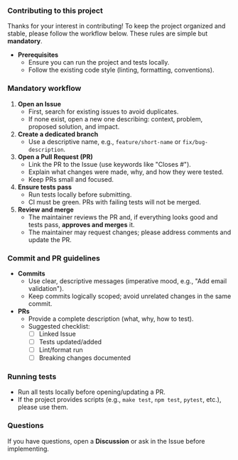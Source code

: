 ### Contributing to this project

Thanks for your interest in contributing! To keep the project organized and stable, please follow the workflow below. These rules are simple but **mandatory**.

- **Prerequisites**
  - Ensure you can run the project and tests locally.
  - Follow the existing code style (linting, formatting, conventions).

### Mandatory workflow

1. **Open an Issue**
   - First, search for existing issues to avoid duplicates.
   - If none exist, open a new one describing: context, problem, proposed solution, and impact.
2. **Create a dedicated branch**
   - Use a descriptive name, e.g., `feature/short-name` or `fix/bug-description`.
3. **Open a Pull Request (PR)**
   - Link the PR to the Issue (use keywords like "Closes #<number>").
   - Explain what changes were made, why, and how they were tested.
   - Keep PRs small and focused.
4. **Ensure tests pass**
   - Run tests locally before submitting.
   - CI must be green. PRs with failing tests will not be merged.
5. **Review and merge**
   - The maintainer reviews the PR and, if everything looks good and tests pass, **approves and merges** it.
   - The maintainer may request changes; please address comments and update the PR.

### Commit and PR guidelines

- **Commits**
  - Use clear, descriptive messages (imperative mood, e.g., "Add email validation").
  - Keep commits logically scoped; avoid unrelated changes in the same commit.
- **PRs**
  - Provide a complete description (what, why, how to test).
  - Suggested checklist:
    - [ ] Linked Issue
    - [ ] Tests updated/added
    - [ ] Lint/format run
    - [ ] Breaking changes documented

### Running tests

- Run all tests locally before opening/updating a PR.
- If the project provides scripts (e.g., `make test`, `npm test`, `pytest`, etc.), please use them.

### Questions

If you have questions, open a **Discussion** or ask in the Issue before implementing.